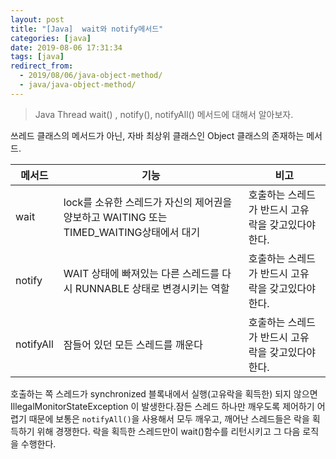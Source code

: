 ```yaml
---
layout: post
title: "[Java]  wait와 notify메서드"
categories: [java]
date: 2019-08-06 17:31:34
tags: [java]
redirect_from:
  - 2019/08/06/java-object-method/
  - java/java-object-method/
---
```


> Java Thread wait() , notify(), notifyAll() 메서드에 대해서 알아보자.

쓰레드 클래스의 메서드가 아닌, 자바 최상위 클래스인 Object 클래스의 존재하는 메서드.

| 메서드    | 기능                                                                                    | 비고                                                |
| --------- | --------------------------------------------------------------------------------------- | --------------------------------------------------- |
| wait      | lock를 소유한 스레드가 자신의 제어권을 양보하고 WAITING 또는 TIMED_WAITING상태에서 대기 | 호출하는 스레드가 반드시 고유 락을 갖고있다야 한다. |
| notify    | WAIT 상태에 빠져있는 다른 스레드를 다시 RUNNABLE 상태로 변경시키는 역할                 | 호출하는 스레드가 반드시 고유 락을 갖고있다야 한다. |
| notifyAll | 잠들어 있던 모든 스레드를 깨운다                                                        | 호출하는 스레드가 반드시 고유 락을 갖고있다야 한다. |

호출하는 쪽 스레드가 synchronized 블록내에서 실행(고유락을 획득한) 되지 않으면 IllegalMonitorStateException 이 발생한다.잠든 스레드 하나만 깨우도록 제어하기 어렵기 때문에 보통은 `notifyAll()`을 사용해서 모두 깨우고, 깨어난 스레드들은 락을 획득하기 위해 경쟁한다. 락을 획득한 스레드만이 wait()함수를 리턴시키고 그 다음 로직을 수행한다.
